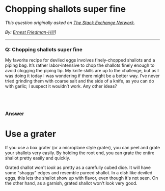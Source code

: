 # Chopping shallots super fine

_This question originally asked on [The Stack Exchange Network](https://dba.stackexchange.com/q/121110)._

_By: [Ernest Friedman-Hill](https://dba.stackexchange.com/u/10037)]_
<br><hr>
### Q: Chopping shallots super fine
<p>My favorite recipe for deviled eggs involves finely-chopped shallots and a piping bag. It’s rather labor-intensive to chop the shallots finely enough to avoid clogging the piping tip. My knife skills are up to the challenge, but as I was doing it today I was wondering if there might be a better way. I’ve never tried grinding them with coarse salt and the side of a knife, as you can do with garlic; I suspect it wouldn’t work. Any other ideas?</p>

<br><br>
### Answer 
<h1>Use a grater</h1>
<p>If you use a box grater (or a microplane style grater), you can peel and grate your shallots very easily. By holding the root end, you can grate the entire shallot pretty easily and quickly.</p>
<p>Grated shallot won't <em>look</em> as pretty as a carefully cubed dice. It will have some &quot;shaggy&quot; edges and resemble pureed shallot. In a dish like deviled eggs, this lets the shallot show up with flavor, even though it's not seen. On the other hand, as a garnish, grated shallot won't look very good.</p>

